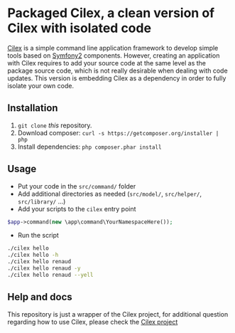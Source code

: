 Packaged Cilex, a clean version of Cilex with isolated code
===========================================================

[Cilex][1] is a simple command line application framework to develop simple tools based on [Symfony2][1] components. However, creating an application with Cilex requires to add your source code at the same level as the package source code, which is not really desirable when dealing with code updates. This version is embedding Cilex as a dependency in order to fully isolate your own code.

## Installation

1. `git clone` _this_ repository.
2. Download composer: `curl -s https://getcomposer.org/installer | php`
3. Install dependencies: `php composer.phar install`

## Usage

- Put your code in the `src/command/` folder
- Add additional directories as needed (`src/model/`, `src/helper/`, `src/library/` ...)
- Add your scripts to the `cilex` entry point
```php
$app->command(new \app\command\YourNamespaceHere());
```
- Run the script
```sh
./cilex hello
./cilex hello -h
./cilex hello renaud
./cilex hello renaud -y
./cilex hello renaud --yell
```

## Help and docs
This repository is just a wrapper of the Cilex project, for additional question regarding how to use Cilex, please check the [Cilex project][1]

[1]: https://github.com/Cilex/Cilex
[2]: http://symfony.com
